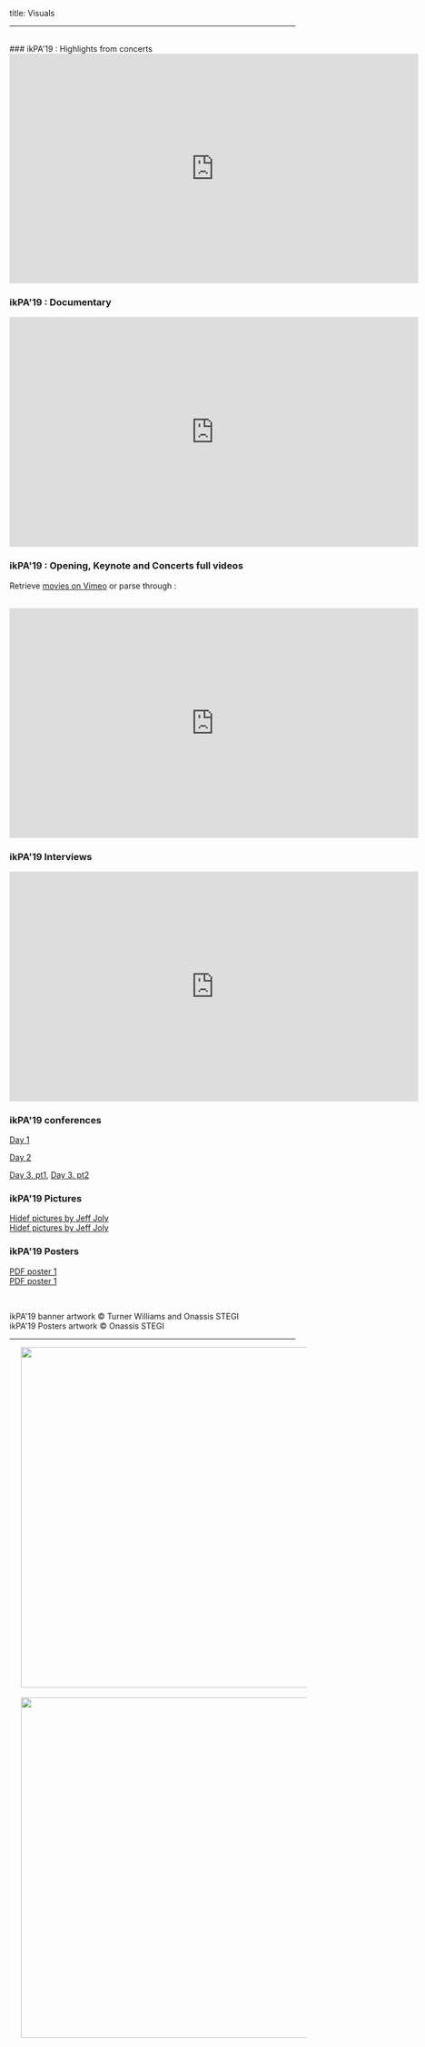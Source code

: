 title: Visuals

---
<br>
### ikPA'19 : Highlights from concerts

<iframe src="https://player.vimeo.com/video/428831250?autoplay=1" width="720" height="405" frameborder="0" allow="autoplay; fullscreen" allowfullscreen></iframe>

### ikPA'19 : Documentary

<iframe src="https://player.vimeo.com/video/432057132" width="720" height="405" frameborder="0" allow="autoplay; fullscreen" allowfullscreen></iframe>

### ikPA'19 : Opening, Keynote and Concerts full videos
Retrieve [movies on Vimeo](https://vimeo.com/showcase/6364851) or parse through :

<br>
<iframe src="https://vimeo.com/showcase/6364851/embed" width="720" height="405" allowfullscreen frameborder="0"></iframe>
<br>

### ikPA'19 Interviews

<iframe src="https://vimeo.com/showcase/7276504/embed" width="720" height="405" allowfullscreen frameborder="0"></iframe>

### ikPA'19 conferences

[Day 1](https://www.youtube.com/watch?v=yauFNTAPGtE)

[Day 2](https://www.youtube.com/watch?v=iCRIFHL_sDs&feature=youtu.be)

[Day 3. pt1](https://www.youtube.com/watch?v=0K7_1OKo5Zo&feature=youtu.be), [Day 3. pt2](https://www.youtube.com/watch?v=wi_vvUGKIvA)

### ikPA'19 Pictures
[Hidef pictures by Jeff Joly](https://www.flickr.com/photos/jeffjoly/sets/72157713898729827/)  
[Hidef pictures by Jeff Joly](https://photos.app.goo.gl/C2KRuo5BL6FDRgar7)

### ikPA'19 Posters

[PDF poster 1]({filename}/doc/ImproTech_Poster_1.pdf)  
[PDF poster 1]({filename}/doc/ImproTech_Poster_2.pdf)

<br>

ikPA'19  banner artwork © Turner Williams and Onassis STEGI  
ikPA'19 Posters artwork © Onassis STEGI  


---

<p align="center">
   <img src="../doc/ImproTech_Poster_1.jpg" width="600" hspace="20">
  <br><br>
  <img src="../doc/ImproTech_Poster_2.jpg" width="600" hspace="20">
  <br><br>
</p>
